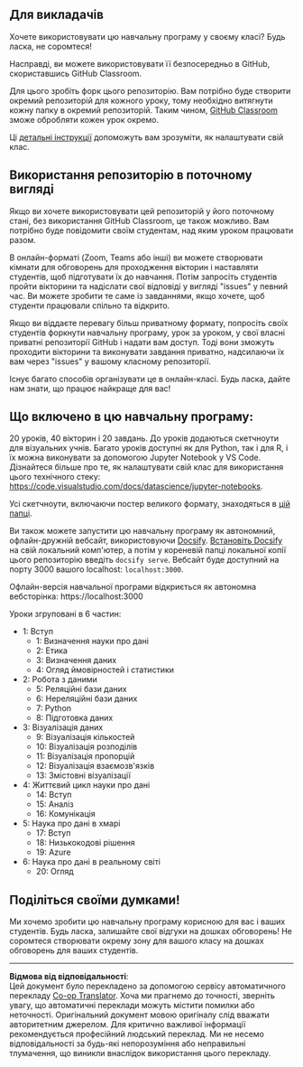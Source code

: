 <!--
CO_OP_TRANSLATOR_METADATA:
{
  "original_hash": "f7440be10c17a8a9262713af3d2818a9",
  "translation_date": "2025-09-06T20:02:35+00:00",
  "source_file": "for-teachers.md",
  "language_code": "uk"
}
-->
## Для викладачів

Хочете використовувати цю навчальну програму у своєму класі? Будь ласка, не соромтеся!

Насправді, ви можете використовувати її безпосередньо в GitHub, скориставшись GitHub Classroom.

Для цього зробіть форк цього репозиторію. Вам потрібно буде створити окремий репозиторій для кожного уроку, тому необхідно витягнути кожну папку в окремий репозиторій. Таким чином, [GitHub Classroom](https://classroom.github.com/classrooms) зможе обробляти кожен урок окремо.

Ці [детальні інструкції](https://github.blog/2020-03-18-set-up-your-digital-classroom-with-github-classroom/) допоможуть вам зрозуміти, як налаштувати свій клас.

## Використання репозиторію в поточному вигляді

Якщо ви хочете використовувати цей репозиторій у його поточному стані, без використання GitHub Classroom, це також можливо. Вам потрібно буде повідомити своїм студентам, над яким уроком працювати разом.

В онлайн-форматі (Zoom, Teams або інші) ви можете створювати кімнати для обговорень для проходження вікторин і наставляти студентів, щоб підготувати їх до навчання. Потім запросіть студентів пройти вікторини та надіслати свої відповіді у вигляді "issues" у певний час. Ви можете зробити те саме із завданнями, якщо хочете, щоб студенти працювали спільно та відкрито.

Якщо ви віддаєте перевагу більш приватному формату, попросіть своїх студентів форкнути навчальну програму, урок за уроком, у свої власні приватні репозиторії GitHub і надати вам доступ. Тоді вони зможуть проходити вікторини та виконувати завдання приватно, надсилаючи їх вам через "issues" у вашому класному репозиторії.

Існує багато способів організувати це в онлайн-класі. Будь ласка, дайте нам знати, що працює найкраще для вас!

## Що включено в цю навчальну програму:

20 уроків, 40 вікторин і 20 завдань. До уроків додаються скетчноути для візуальних учнів. Багато уроків доступні як для Python, так і для R, і їх можна виконувати за допомогою Jupyter Notebook у VS Code. Дізнайтеся більше про те, як налаштувати свій клас для використання цього технічного стеку: https://code.visualstudio.com/docs/datascience/jupyter-notebooks.

Усі скетчноути, включаючи постер великого формату, знаходяться в [цій папці](../../sketchnotes).

Ви також можете запустити цю навчальну програму як автономний, офлайн-дружній вебсайт, використовуючи [Docsify](https://docsify.js.org/#/). [Встановіть Docsify](https://docsify.js.org/#/quickstart) на свій локальний комп'ютер, а потім у кореневій папці локальної копії цього репозиторію введіть `docsify serve`. Вебсайт буде доступний на порту 3000 вашого localhost: `localhost:3000`.

Офлайн-версія навчальної програми відкриється як автономна вебсторінка: https://localhost:3000

Уроки згруповані в 6 частин:

- 1: Вступ
    - 1: Визначення науки про дані
    - 2: Етика
    - 3: Визначення даних
    - 4: Огляд ймовірностей і статистики
- 2: Робота з даними
    - 5: Реляційні бази даних
    - 6: Нереляційні бази даних
    - 7: Python
    - 8: Підготовка даних
- 3: Візуалізація даних
    - 9: Візуалізація кількостей
    - 10: Візуалізація розподілів
    - 11: Візуалізація пропорцій
    - 12: Візуалізація взаємозв'язків
    - 13: Змістовні візуалізації
- 4: Життєвий цикл науки про дані
    - 14: Вступ
    - 15: Аналіз
    - 16: Комунікація
- 5: Наука про дані в хмарі
    - 17: Вступ
    - 18: Низькокодові рішення
    - 19: Azure
- 6: Наука про дані в реальному світі
    - 20: Огляд

## Поділіться своїми думками!

Ми хочемо зробити цю навчальну програму корисною для вас і ваших студентів. Будь ласка, залишайте свої відгуки на дошках обговорень! Не соромтеся створювати окрему зону для вашого класу на дошках обговорень для ваших студентів.

---

**Відмова від відповідальності**:  
Цей документ було перекладено за допомогою сервісу автоматичного перекладу [Co-op Translator](https://github.com/Azure/co-op-translator). Хоча ми прагнемо до точності, зверніть увагу, що автоматичні переклади можуть містити помилки або неточності. Оригінальний документ мовою оригіналу слід вважати авторитетним джерелом. Для критично важливої інформації рекомендується професійний людський переклад. Ми не несемо відповідальності за будь-які непорозуміння або неправильні тлумачення, що виникли внаслідок використання цього перекладу.